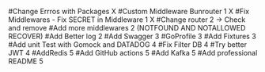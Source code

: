 #Change Errros with Packages X
#Custom Middleware Bunrouter 1 X
#Fix Middlewares - Fix SECRET in Middleware 1 X
#Change router 2 -> Check and remove
#Add more middlewares 2 (NOTFOUND AND NOTALLOWED RECOVER)
#Add Better log 2
#Add Swagger 3
#GoProfile 3
#Add Fixtures 3
#Add unit Test with Gomock and DATADOG 4
#Fix Filter DB 4
#Try better JWT 4
#AddRedis 5
#Add GitHub actions 5
#Add Kafka 5
#Add professional README 5
